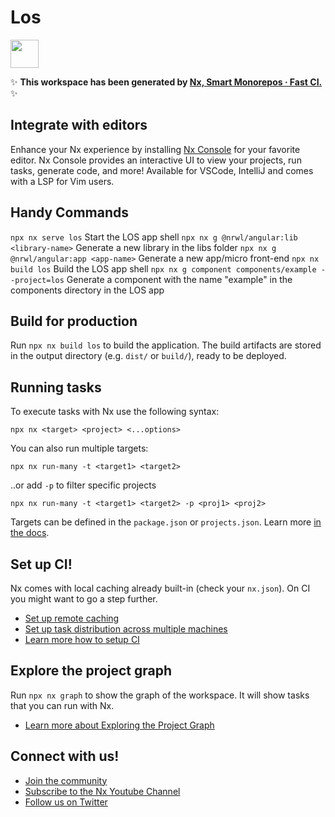 # Los

<a alt="Nx logo" href="https://nx.dev" target="_blank" rel="noreferrer"><img src="https://raw.githubusercontent.com/nrwl/nx/master/images/nx-logo.png" width="45"></a>

✨ **This workspace has been generated by [Nx, Smart Monorepos · Fast CI.](https://nx.dev)** ✨

## Integrate with editors

Enhance your Nx experience by installing [Nx Console](https://nx.dev/nx-console) for your favorite editor. Nx Console
provides an interactive UI to view your projects, run tasks, generate code, and more! Available for VSCode, IntelliJ and
comes with a LSP for Vim users.

## Handy Commands

`npx nx serve los` Start the LOS app shell
`npx nx g @nrwl/angular:lib <library-name>` Generate a new library in the libs folder
`npx nx g @nrwl/angular:app <app-name>` Generate a new app/micro front-end
`npx nx build los` Build the LOS app shell
`npx nx g component components/example --project=los` Generate a component with the name "example" in the components directory in the LOS app

## Build for production

Run `npx nx build los` to build the application. The build artifacts are stored in the output directory (e.g. `dist/` or `build/`), ready to be deployed.

## Running tasks

To execute tasks with Nx use the following syntax:

```
npx nx <target> <project> <...options>
```

You can also run multiple targets:

```
npx nx run-many -t <target1> <target2>
```

..or add `-p` to filter specific projects

```
npx nx run-many -t <target1> <target2> -p <proj1> <proj2>
```

Targets can be defined in the `package.json` or `projects.json`. Learn more [in the docs](https://nx.dev/features/run-tasks).

## Set up CI!

Nx comes with local caching already built-in (check your `nx.json`). On CI you might want to go a step further.

- [Set up remote caching](https://nx.dev/features/share-your-cache)
- [Set up task distribution across multiple machines](https://nx.dev/nx-cloud/features/distribute-task-execution)
- [Learn more how to setup CI](https://nx.dev/recipes/ci)

## Explore the project graph

Run `npx nx graph` to show the graph of the workspace.
It will show tasks that you can run with Nx.

- [Learn more about Exploring the Project Graph](https://nx.dev/core-features/explore-graph)

## Connect with us!

- [Join the community](https://nx.dev/community)
- [Subscribe to the Nx Youtube Channel](https://www.youtube.com/@nxdevtools)
- [Follow us on Twitter](https://twitter.com/nxdevtools)
